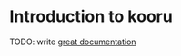 # Introduction to kooru

TODO: write [great documentation](http://jacobian.org/writing/what-to-write/)
